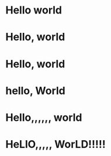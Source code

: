 # Hello world

# Hello, world

# Hello, world

# hello, World

# Hello,,,,,, world

# HeLlO,,,,, WorLD!!!!!
